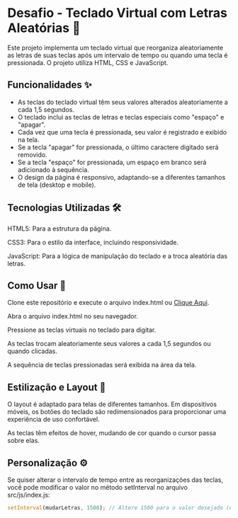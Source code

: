 # Desafio - Teclado Virtual com Letras Aleatórias 🎹

Este projeto implementa um teclado virtual que reorganiza aleatoriamente as letras de suas teclas após um intervalo de tempo ou quando uma tecla é pressionada. O projeto utiliza HTML, CSS e JavaScript.

## Funcionalidades ✨

- As teclas do teclado virtual têm seus valores alterados aleatoriamente a cada 1,5 segundos.
- O teclado inclui as teclas de letras e teclas especiais como "espaço" e "apagar".
- Cada vez que uma tecla é pressionada, seu valor é registrado e exibido na tela.
- Se a tecla "apagar" for pressionada, o último caractere digitado será removido.
- Se a tecla "espaço" for pressionada, um espaço em branco será adicionado à sequência.
- O design da página é responsivo, adaptando-se a diferentes tamanhos de tela (desktop e mobile).

## Tecnologias Utilizadas 🛠️

HTML5: Para a estrutura da página.

CSS3: Para o estilo da interface, incluindo responsividade.

JavaScript: Para a lógica de manipulação do teclado e a troca aleatória das letras.

## Como Usar 🚀

Clone este repositório e execute o arquivo index.html ou <a href="https://kaue-alves.github.io/worst_ui_competition/">Clique Aqui</a>.

Abra o arquivo index.html no seu navegador.

Pressione as teclas virtuais no teclado para digitar.

As teclas trocam aleatoriamente seus valores a cada 1,5 segundos ou quando clicadas.

A sequência de teclas pressionadas será exibida na área da tela.

## Estilização e Layout 🎨

O layout é adaptado para telas de diferentes tamanhos. Em dispositivos móveis, os botões do teclado são redimensionados para proporcionar uma experiência de uso confortável.

As teclas têm efeitos de hover, mudando de cor quando o cursor passa sobre elas.

## Personalização ⚙️

Se quiser alterar o intervalo de tempo entre as reorganizações das teclas, você pode modificar o valor no método setInterval no arquivo src/js/index.js:

```javascript
setInterval(mudarLetras, 1500); // Altere 1500 para o valor desejado (em milissegundos)
```
